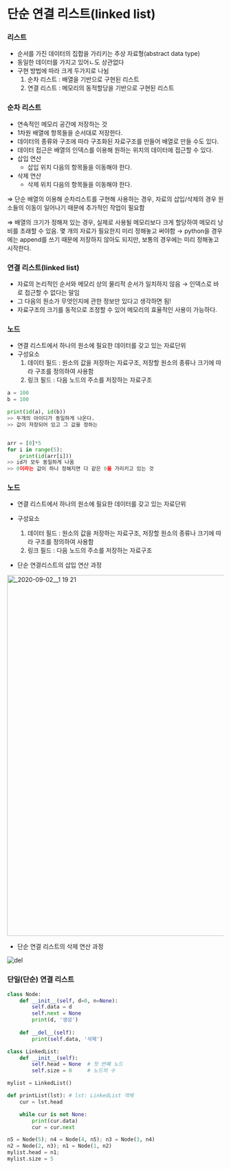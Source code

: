 # 단순 연결 리스트(linked list)

### 리스트

- 순서를 가진 데이터의 집합을 가리키는 추상 자료형(abstract data type)
- 동일한 데이터를 가지고 있어ㄴ도 상관없다
- 구현 방법에 따라 크게 두가지로 나뉨
  1. 순차 리스트 : 배열을 기반으로 구현된 리스트
  2. 연결 리스트 : 메모리의 동적할당을 기반으로 구현된 리스트



### 순차 리스트

- 연속적인 메모리 공간에 저장하는 것
- 1차원 배열에 항목들을 순서대로 저장한다.
- 데이터의 종류와 구조에 따라 구조화된 자료구조를 만들어 배열로 만들 수도 있다.
- 데이터 접근은 배열의 인덱스를 이용해 원하는 위치의 데이터에 접근할 수 있다.
- 삽입 연산
  - 삽입 위치 다음의 항목들을 이동해야 한다.
- 삭제 연산
  - 삭제 위치 다음의 항목들을 이동해야 한다.

⇒ 단순 배열의 이용해 순차리스트를 구현해 사용하는 경우, 자료의 삽입/삭제의 경우 원소들의 이동이 일어나기 때문에 추가적인 작업이 필요함

⇒ 배열의 크기가 정해져 있는 경우, 실제로 사용될 메모리보다 크게 할당하여 메모리 낭비를 초래할 수 있음. 몇 개의 자료가 필요한지 미리 정해놓고 써야함 → python을 경우에는 append를 쓰기 때문에 저장하지 않아도 되지만, 보통의 경우에는 미리 정해놓고 시작한다.



### 연결 리스트(linked list)

- 자료의 논리적인 순서와 메모리 상의 물리적 순서가 일치하지 않음 → 인덱스로 바로 접근할 수 없다는 말임
- 그 다음의 원소가 무엇인지에 관한 정보만 있다고 생각하면 됨!
- 자료구조의 크기를 동적으로 조정할 수 있어 메모리의 효율적인 사용이 가능하다.



### 노드

- 연결 리스트에서 하나의 원소에 필요한 데이터를 갖고 있는 자료단위
- 구성요소
  1. 데이터 필드 : 원소의 값을 저장하는 자료구조, 저장할 원소의 종류나 크기에 따라 구조를 정의하여 사용함
  2. 링크 필드 : 다음 노드의 주소를 저장하는 자료구조

```python
a = 100
b = 100

print(id(a), id(b))
>> 두개의 아이디가 동일하게 나온다.
>> 값이 저장되어 있고 그 값을 정하는 


arr = [0]*5
for i in range(5):
	print(id(arr[i]))
>> id가 모두 동일하게 나옴
>> 0이라는 값이 하나 정해지면 다 같은 0을 가리키고 있는 것
```



### 노드

- 연결 리스트에서 하나의 원소에 필요한 데이터를 갖고 있는 자료단위
- 구성요소
  1. 데이터 필드 : 원소의 값을 저장하는 자료구조, 저장할 원소의 종류나 크기에 따라 구조를 정의하여 사용함
  2. 링크 필드 : 다음 노드의 주소를 저장하는 자료구조



- 단순 연결리스트의 삽입 연산 과정

<img width="838" alt="_2020-09-02__1 19 21" src="https://user-images.githubusercontent.com/60081217/91956123-26ecd800-ed3f-11ea-8c41-315156065e1e.png">

- 단순 연결 리스트의 삭제 연산 과정 

![del](https://user-images.githubusercontent.com/60081217/91956333-7d5a1680-ed3f-11ea-92d5-ad4dadcb8e76.png)





### 단일(단순) 연결 리스트

```python
class Node:
	def __init__(self, d=0, n=None):
		self.data = d
		self.next = None
		print(d, '생성')
	
	def __del__(self):
		print(self.data, '삭제')

class LinkedList:
	def __init__(self):
		self.head = None  # 첫 번째 노드
		self.size = 0     # 노드의 수

mylist = LinkedList()

def printList(lst): # lst: LinkedList 객체
	cur = lst.head

	while cur is not None:
		print(cur.data)
		cur = cur.next

n5 = Node(5); n4 = Node(4, n5); n3 = Node(3, n4)
n2 = Node(2, n3); n1 = Node(1, n2)
mylist.head = n1;
mylist.size = 5
```

